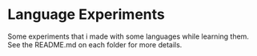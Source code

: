 # Language Experiments

Some experiments that i made with some languages while learning them. See the README.md on each folder for more details.

